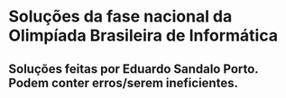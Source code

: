 # Soluções da fase nacional da Olimpíada Brasileira de Informática
## Soluções feitas por Eduardo Sandalo Porto. Podem conter erros/serem ineficientes.